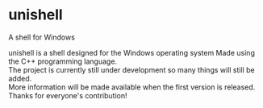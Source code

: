 # unishell
A shell for Windows

unishell is a shell designed for the Windows operating system Made using the C++ programming language.<br>
The project is currently still under development so many things will still be added.<br>
More information will be made available when the first version is released.<br>
Thanks for everyone's contribution!
